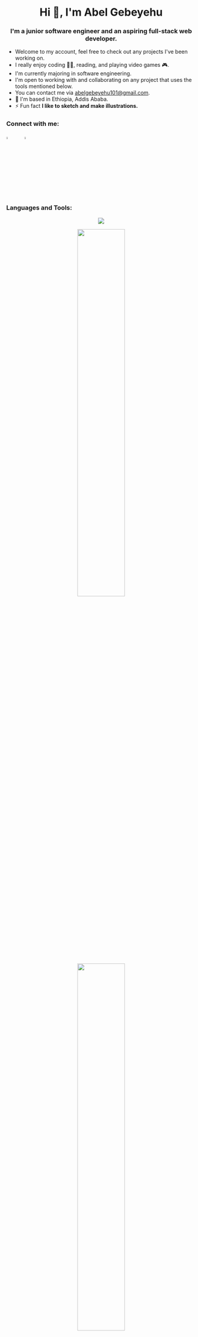 <h1 align="center">Hi 👋, I'm Abel Gebeyehu</h1>
<h3 align="center">I'm a junior software engineer and an aspiring full-stack web developer.</h3>  


- Welcome to my account, feel free to check out any projects I've been working on.
- I really enjoy coding 👩‍💻, reading, and playing video games 🎮.
- I'm currently majoring in software engineering.
- I'm open to working with and collaborating on any project that uses the tools mentioned below.
- You can contact me via abelgebeyehu101@gmail.com.
- 📍 I'm based in Ethiopia, Addis Ababa.
- ⚡ Fun fact **I like to sketch and make illustrations.**

<h3 align="left">Connect with me:</h3>
<p align="left">
<a href="https://www.linkedin.com/in/abel-gebeyehu"><img src="https://cdn.jsdelivr.net/gh/devicons/devicon/icons/linkedin/linkedin-original.svg" width="4%" height="4%"/></a>
&#8287;&#8287;&#8287;&#8287;&#8287;
<a href="mailto:abelgebeyehu101@gmail.com"><img src="https://www.vectorlogo.zone/logos/gmail/gmail-tile.svg" width="4%" height="4%"/></a>&#8287;&#8287;&#8287;&#8287;&#8287;
</p>

<h3 align="left">Languages and Tools:</h3>
<p align="center">
  <a href="https://github.com/AbelG101">
    <img src="https://skillicons.dev/icons?i=html,css,sass,bootstrap,tailwind,js,webpack,react,rails,postgres,git,bash,ai,figma,xd" />
  </a>
</p>

<p align="center">
  <img height="50%" width="auto" src="https://github-readme-stats.vercel.app/api?username=AbelG101&show_icons=true&count_private=true&theme=gotham&hide_border=true" width="49.5%"/>
  <img height="50%" width="auto" src="https://github-readme-stats.vercel.app/api/top-langs/?username=AbelG101&layout=compact&theme=gotham&hide_border=true" />
</p>



[![](https://github-readme-activity-graph.vercel.app/graph?username=AbelG101&theme=gotham&hide_border=true)](https://github.com/AbelG101/github-readme-activity-graph)

<p align="center"><img src="https://streak-stats.demolab.com?user=AbelG101&theme=gotham&hide_border=true" /></p>




